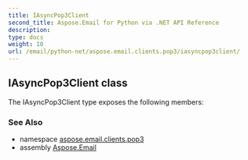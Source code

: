 ```yaml
---
title: IAsyncPop3Client
second_title: Aspose.Email for Python via .NET API Reference
description: 
type: docs
weight: 10
url: /email/python-net/aspose.email.clients.pop3/iasyncpop3client/
---
```


## IAsyncPop3Client class



The IAsyncPop3Client type exposes the following members:

### See Also

* namespace [aspose.email.clients.pop3](/email/python-net/aspose.email.clients.pop3/)
* assembly [Aspose.Email](/slides/python-net/)

